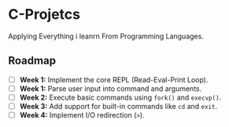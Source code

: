 # C-Projetcs
Applying Everything i leanrn From Programming Languages.

## Roadmap

- [ ] **Week 1:** Implement the core REPL (Read-Eval-Print Loop).
- [ ] **Week 1:** Parse user input into command and arguments.
- [ ] **Week 2:** Execute basic commands using `fork()` and `execvp()`.
- [ ] **Week 3:** Add support for built-in commands like `cd` and `exit`.
- [ ] **Week 4:** Implement I/O redirection (`>`).
